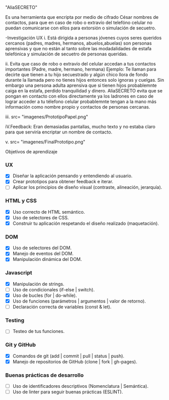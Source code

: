 "AliaSECRETO"

Es una herramienta que encripta por medio de cifrado César nombres de contactos, para que en caso de robo o extravío del telefóno celular no puedan comunicarse con ellos para extorsión o simulación de secuetro.

-Investigación UX
i. Está dirigida a personas jóvenes cuyos seres queridos cercanos (padres, madres, hermanos, abuelos,abuelas) son personas aprensivas y que no están al tanto sobre las modadalidades de estafa telefónica y simulación de secuetro de personas queridas.

ii. Evita que caso de robo o extravío del celular accedan a tus contactos importantes (Padre, madre, hermano, hermana) Ejemplo: Te llaman para decirte que tienen a tu hijo secuestrado y algún chico llora de fondo durante la llamada pero no tienes hijos entonces solo ignoras y cuelgas. Sin embargo una persona adulta aprensiva que si tienen hijos probablemnte caiga en la estafa, perdido tranquilidad y dinero. AliaSECRETO evita que se pongan en contacto con ellos directamente ya los ladrones en caso de lograr acceder a tu télefono celular probablemnte tengan a la mano más información como nombre propio y contactos de personas cercanas. 

iii. src= "imagenes/PrototipoPapel.png"

iV.Feedback: Eran demasiadas pantallas, mucho texto y no estaba claro para que serviría encriptar un nombre de contacto.

v. src= "imagenes/FinalPrototipo.png"

Objetivos de aprendizaje

### UX

- [x] Diseñar la aplicación pensando y entendiendo al usuario.
- [X] Crear prototipos para obtener feedback e iterar.
- [ ] Aplicar los principios de diseño visual (contraste, alineación, jerarquía).

### HTML y CSS

- [X] Uso correcto de HTML semántico.
- [X] Uso de selectores de CSS.
- [X] Construir tu aplicación respetando el diseño realizado (maquetación).

### DOM

- [X] Uso de selectores del DOM.
- [X] Manejo de eventos del DOM.
- [X] Manipulación dinámica del DOM.

### Javascript

- [X] Manipulación de strings.
- [ ] Uso de condicionales (if-else | switch).
- [X] Uso de bucles (for | do-while).    
- [X] Uso de funciones (parámetros | argumentos | valor de retorno).
- [ ] Declaración correcta de variables (const & let).

### Testing
- [ ] Testeo de tus funciones.

### Git y GitHub
- [X] Comandos de git (add | commit | pull | status | push).
- [X] Manejo de repositorios de GitHub (clone | fork | gh-pages).

### Buenas prácticas de desarrollo
- [ ] Uso de identificadores descriptivos (Nomenclatura | Semántica).
- [ ] Uso de linter para seguir buenas prácticas (ESLINT).
